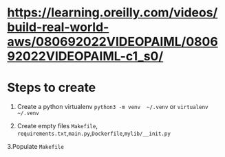 # https://learning.oreilly.com/videos/build-real-world-aws/080692022VIDEOPAIML/080692022VIDEOPAIML-c1_s0/

# Steps to create

1. Create a python virtualenv `python3 -m venv  ~/.venv` or `virtualenv ~/.venv`

2. Create empty files `Makefile`, `requirements.txt`,`main.py`,`Dockerfile`,`mylib/__init.py`

3.Populate `Makefile`

